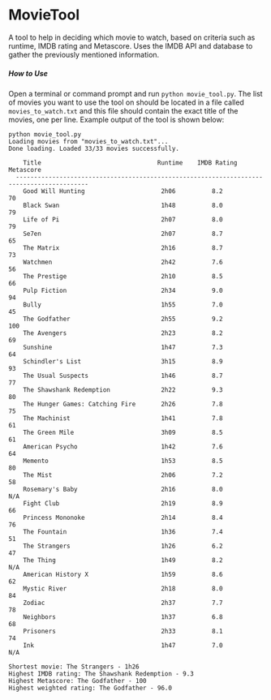 MovieTool
=========

A tool to help in deciding which movie to watch, based on criteria such as runtime, IMDB rating and Metascore. Uses the IMDB API and database to gather the previously mentioned information.

##### How to Use
Open a terminal or command prompt and run `python movie_tool.py`. The list of movies you want to use the tool on should be located in a file called `movies_to_watch.txt` and this file should contain the exact title of the movies, one per line. Example output of the tool is shown below:

```
python movie_tool.py
Loading movies from "movies_to_watch.txt"...
Done loading. Loaded 33/33 movies successfully.

    Title                                Runtime    IMDB Rating    Metascore
  ------------------------------------------------------------------------------------------
    Good Will Hunting                     2h06          8.2           70
    Black Swan                            1h48          8.0           79
    Life of Pi                            2h07          8.0           79
    Se7en                                 2h07          8.7           65
    The Matrix                            2h16          8.7           73
    Watchmen                              2h42          7.6           56
    The Prestige                          2h10          8.5           66
    Pulp Fiction                          2h34          9.0           94
    Bully                                 1h55          7.0           45
    The Godfather                         2h55          9.2           100
    The Avengers                          2h23          8.2           69
    Sunshine                              1h47          7.3           64
    Schindler's List                      3h15          8.9           93
    The Usual Suspects                    1h46          8.7           77
    The Shawshank Redemption              2h22          9.3           80
    The Hunger Games: Catching Fire       2h26          7.8           75
    The Machinist                         1h41          7.8           61
    The Green Mile                        3h09          8.5           61
    American Psycho                       1h42          7.6           64
    Memento                               1h53          8.5           80
    The Mist                              2h06          7.2           58
    Rosemary's Baby                       2h16          8.0           N/A
    Fight Club                            2h19          8.9           66
    Princess Mononoke                     2h14          8.4           76
    The Fountain                          1h36          7.4           51
    The Strangers                         1h26          6.2           47
    The Thing                             1h49          8.2           N/A
    American History X                    1h59          8.6           62
    Mystic River                          2h18          8.0           84
    Zodiac                                2h37          7.7           78
    Neighbors                             1h37          6.8           68
    Prisoners                             2h33          8.1           74
    Ink                                   1h47          7.0           N/A

Shortest movie: The Strangers - 1h26
Highest IMDB rating: The Shawshank Redemption - 9.3
Highest Metascore: The Godfather - 100
Highest weighted rating: The Godfather - 96.0
```
